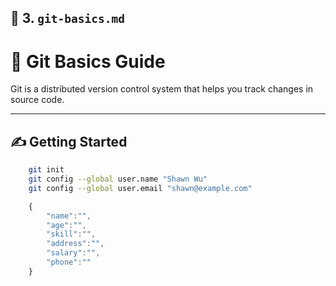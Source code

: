 ## 📄 3. `git-basics.md`

# 🧬 Git Basics Guide

Git is a distributed version control system that helps you track changes in source code.

---

## ✍️ Getting Started

```bash
    git init
    git config --global user.name "Shawn Wu"
    git config --global user.email "shawn@example.com"
```


```javascript
	{
		"name":"",
		"age":"",
		"skill":"",
		"address":"",
		"salary":"",
		"phone":""
	}
```
